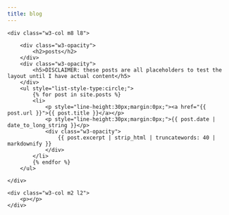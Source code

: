```yaml
---
title: blog
---
```


<div class="w3-row">
    <div class="w3-col m2 l2">
        <p></p>
    </div>

    <div class="w3-col m8 l8">

        <div class="w3-opacity">
            <h2>posts</h2>
        </div>
        <div class="w3-opacity">
            <h5>DISCLAIMER: these posts are all placeholders to test the layout until I have actual content</h5>
        </div>
        <ul style="list-style-type:circle;">
            {% for post in site.posts %}
            <li>
                <p style="line-height:30px;margin:0px;"><a href="{{ post.url }}">{{ post.title }}</a></p>
                <p style="line-height:30px;margin:0px;">{{ post.date | date_to_long_string }}</p>
                <div class="w3-opacity">
                    {{ post.excerpt | strip_html | truncatewords: 40 | markdownify }}
                </div>
            </li>
            {% endfor %}
        </ul>

    </div>

    <div class="w3-col m2 l2">
        <p></p>
    </div>
</div>
